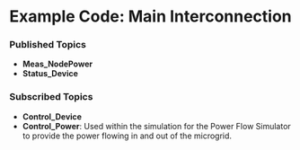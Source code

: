 # Example Code: Main Interconnection

### Published Topics

- **Meas_NodePower**
- **Status_Device**

### Subscribed Topics

- **Control_Device**
- **Control_Power**: Used within the simulation for the Power Flow Simulator to provide the power flowing
  in and out of the microgrid.
